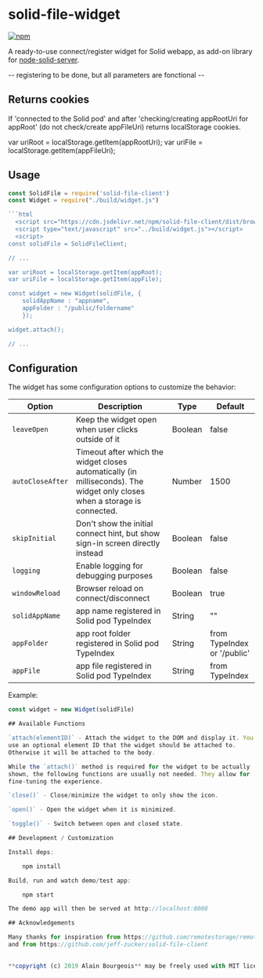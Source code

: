 # solid-file-widget

<a href="http://badge.fury.io/js/solid-file-widget">![npm](https://badge.fury.io/js/solid-file-widget.svg)</a>

A ready-to-use connect/register widget for Solid webapp, as add-on library for
[node-solid-server](https://github.com/solid/node-solid-server).

-- registering to be done, but all parameters are fonctional --

## Returns cookies

If 'connected to the Solid pod' and after 'checking/creating appRootUri for appRoot'
(do not check/create appFileUri) returns localStorage cookies.

var uriRoot = localStorage.getItem(appRootUri);
var uriFile = localStorage.getItem(appFileUri);

## Usage

```js
const SolidFile = require('solid-file-client')
const Widget = require("./build/widget.js")

```html
  <script src="https://cdn.jsdelivr.net/npm/solid-file-client/dist/browser/solid-file-client.bundle.js"></script>
  <script type="text/javascript" src="../build/widget.js"></script>
  <script>
const solidFile = SolidFileClient;

// ...

var uriRoot = localStorage.getItem(appRoot);
var uriFile = localStorage.getItem(appFile);

const widget = new Widget(solidFile, {
	solidAppName : "appname",
	appFolder : "/public/foldername"
	});

widget.attach();

// ...
```

## Configuration

The widget has some configuration options to customize the behavior:

| Option | Description | Type | Default |
|---|---|---|---|
| `leaveOpen` | Keep the widget open when user clicks outside of it | Boolean | false |
| `autoCloseAfter` | Timeout after which the widget closes automatically (in milliseconds). The widget only closes when a storage is connected. | Number | 1500 |
| `skipInitial` | Don't show the initial connect hint, but show sign-in screen directly instead | Boolean | false |
| `logging` | Enable logging for debugging purposes | Boolean | false |
| `windowReload` | Browser reload on connect/disconnect | Boolean | true |
| `solidAppName` | app name registered in Solid pod TypeIndex | String | "" |
| `appFolder` | app root folder registered in Solid pod TypeIndex | String | from TypeIndex or '/public' |
| `appFile` | app file registered in Solid pod TypeIndex | String | from TypeIndex |

Example:

```js
const widget = new Widget(solidFile)

## Available Functions

`attach(elementID)` - Attach the widget to the DOM and display it. You can
use an optional element ID that the widget should be attached to.
Otherwise it will be attached to the body.

While the `attach()` method is required for the widget to be actually
shown, the following functions are usually not needed. They allow for
fine-tuning the experience.

`close()` - Close/minimize the widget to only show the icon.

`open()` - Open the widget when it is minimized.

`toggle()` - Switch between open and closed state.

## Development / Customization

Install deps:

    npm install

Build, run and watch demo/test app:

    npm start

The demo app will then be served at http://localhost:8008

## Acknowledgements

Many thanks for inspiration from https://github.com/remotestorage/remotestorage-widget
and from https://github.com/jeff-zucker/solid-file-client
 

**copyright (c) 2019 Alain Bourgeois** may be freely used with MIT license
